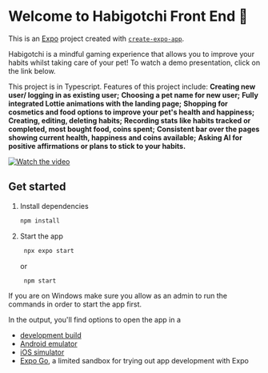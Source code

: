 # Welcome to Habigotchi Front End 👋

This is an [Expo](https://expo.dev) project created with [`create-expo-app`](https://www.npmjs.com/package/create-expo-app).

Habigotchi is a mindful gaming experience that allows you to improve your habits whilst taking care of your pet!
To watch a demo presentation, click on the link below.

This project is in Typescript. 
Features of this project include:
**Creating new user/ logging in as existing user;**
**Choosing a pet name for new user;**
**Fully integrated Lottie animations with the landing page;**
**Shopping for cosmetics and food options to improve your pet's health and happiness;**
**Creating, editing, deleting habits;**
**Recording stats like habits tracked or completed, most bought food, coins spent;**
**Consistent bar over the pages showing current health, happiness and coins available;**
**Asking AI for positive affirmations or plans to stick to your habits.**

[![Watch the video](https://img.youtube.com/vi/L1RHwscyn30/0.jpg)](https://youtu.be/L1RHwscyn30)

## Get started

1. Install dependencies

   ```bash
   npm install
   ```

2. Start the app

   ```bash
    npx expo start
   ```
   or
   ```
    npm start
   ```
If you are on Windows make sure you allow as an admin to run the commands in order to start the app first.

In the output, you'll find options to open the app in a

- [development build](https://docs.expo.dev/develop/development-builds/introduction/)
- [Android emulator](https://docs.expo.dev/workflow/android-studio-emulator/)
- [iOS simulator](https://docs.expo.dev/workflow/ios-simulator/)
- [Expo Go](https://expo.dev/go), a limited sandbox for trying out app development with Expo




